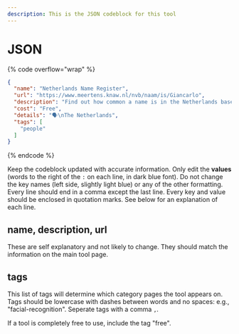 ```yaml
---
description: This is the JSON codeblock for this tool
---
```


# JSON

{% code overflow="wrap" %}
```json
{
  "name": "Netherlands Name Register",
  "url": "https://www.meertens.knaw.nl/nvb/naam/is/Giancarlo",
  "description": "Find out how common a name is in the Netherlands based on census data",
  "cost": "Free",
  "details": "🗣️\nThe Netherlands",
  "tags": [
    "people"
  ]
}
```
{% endcode %}

Keep the codeblock updated with accurate information. Only edit the **values** (words to the right of the `:` on each line, in dark blue font). Do not change the key names (left side, slightly light blue) or any of the other formatting. Every line should end in a comma except the last line. Every key and value should be enclosed in quotation marks. See below for an explanation of each line.&#x20;

## name, description, url

These are self explanatory and not likely to change. They should match the information on the main tool page.

## tags

This list of tags will determine which category pages the tool appears on. Tags should be lowercase with dashes between words and no spaces: e.g., "facial-recognition". Seperate tags with a comma `,`.

If a tool is completely free to use, include the tag "free".

